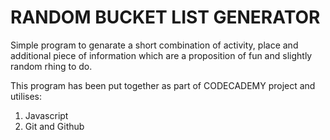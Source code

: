 # RANDOM BUCKET LIST GENERATOR

Simple program to genarate a short combination of activity, place and additional piece of information which are a proposition of fun and slightly random rhing to do.  
  
This program has been put together as part of CODECADEMY project and utilises:

1. Javascript
2. Git and Github
